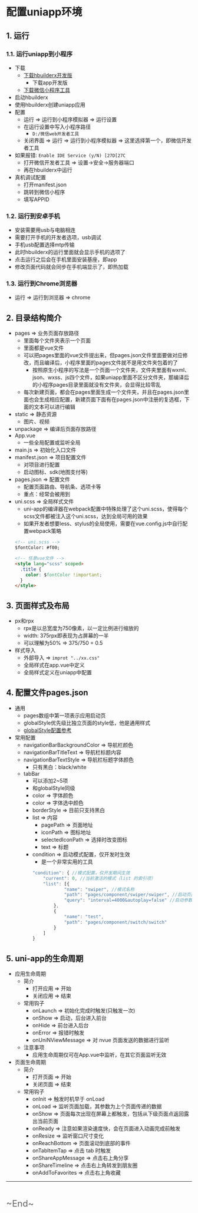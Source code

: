 # 配置uniapp环境
<ClientOnly>
  <Valine></Valine>
</ClientOnly>

## 1. 运行
### 1.1. 运行uniapp到小程序
- 下载
  - [下载hbuilderx开发版](https://www.dcloud.io/hbuilderx.html)
    - 下载app开发版
  - [下载微信小程序工具](https://developers.weixin.qq.com/miniprogram/dev/devtools/download.html)
- 启动hbuilderx
- 使用hbuilderx创建uniapp应用
- 配置
  - 运行 => 运行到小程序模拟器 => 运行设置
  - 在运行设置中写入小程序路径
    - `D:/微信web开发者工具`
  - 关闭界面 => 运行 => 运行到小程序模拟器 => 这里选择第一个，即微信开发者工具
- 如果报错: `Enable IDE Service (y/N) [27D[27C`
  - 打开微信开发者工具 => 设置->安全->服务器端口
  - 再在hbuilderx中运行
- 真机调试配置
  - 打开manifest.json
  - 跳转到微信小程序
  - 填写APPID

### 1.2. 运行到安卓手机
- 安装需要用usb与电脑相连
- 需要打开手机的开发者选项，usb调试
- 手机usb配置选择mtp传输
- 此时hbuilderx的运行里面就会显示手机的选项了
- 点击运行之后会在手机里面安装基座，即app
- 修改页面代码就会同步在手机端显示了，即热加载

### 1.3. 运行到Chrome浏览器
- 运行 => 运行到浏览器 => chrome

## 2. 目录结构简介
- pages => 业务页面存放路径
  - 里面每个文件夹表示一个页面
  - 里面都是vue文件
  - 可以把pages里面的vue文件提出来，但pages.json文件里面要做对应修改，而且编译后，小程序里面的pages文件就不是用文件夹包着的了
    - 按照原生小程序的写法是一个页面一个文件夹，文件夹里面有wxml、json、wxss、js四个文件，如果uniapp里面不区分文件夹，那编译后的小程序pages目录里面就没有文件夹，会显得比较零乱
  - 每次新建页面，都会在pages里面生成一个文件夹，并且在pages.json里面也会生成相应配置，新建页面下面有在pages.json中注册的复选框，下面的文本可以进行编辑
- static => 静态资源
  - 图片、视频
- unpackage => 编译后页面存放路径
- App.vue
  - 一些全局配置或监听全局
- main.js => 初始化入口文件
- manifest.json => 项目配置文件
  - 对项目进行配置
  - 启动图标、sdk(地图支付等)
- pages.json => 配置文件
  - 配置页面路由、导航条、选项卡等
  - 重点：经常会被用到
- uni.scss => 全局样式文件
  - uni-app的编译器在webpack配置中特殊处理了这个uni.scss，使得每个scss文件都被注入这个uni.scss，达到全局可用的效果
  - 如果开发者想要less、stylus的全局使用，需要在vue.config.js中自行配置webpack策略
  ```html
  <!-- uni.scss -->
  $fontColor: #f00;

  <!-- 任意vue文件 -->
  <style lang="scss" scoped>
    .title {
      color: $fontColor !important;
    }
  </style>
  ```

## 3. 页面样式及布局
- px和rpx
  - rpx是以总宽度为750像素，以一定比例进行缩放的
  - width: 375rpx即表现为占屏幕的一半
  - 可以理解为50% => 375/750 = 0.5
- 样式导入
  - 外部导入 => `improt "../xx.css"`
  - 全局样式在app.vue中定义
  - 全局样式定义在uniapp中配置 

## 4. 配置文件pages.json
- 通用
  - pages数组中第一项表示应用启动页
  - globalStyle优先级比独立页面的style低，他是通用样式
  - [globalStyle配置参考](https://uniapp.dcloud.io/collocation/pages?id=globalstyle)
- 常用配置
  - navigationBarBackgroundColor => 导航栏颜色
  - navigationBarTitleText => 导航栏标题内容
  - navigationBarTextStyle => 导航栏标题字体颜色
    - 只有黑白：black/white
  - tabBar
    - 可以添加2~5项
    - 和globalStyle同级
    - color => 字体颜色
    - color => 字体选中颜色
    - borderStyle => 目前只支持黑白
    - list => 内容
      - pagePath => 页面地址
      - iconPath => 图标地址
      - selectedIconPath => 选择时改变图标
      - text => 标题
    - condition => 启动模式配置，仅开发时生效
      - 是一个非常实用的工具
      ```js
      "condition": { //模式配置，仅开发期间生效
          "current": 0, //当前激活的模式（list 的索引项）
          "list": [{
                  "name": "swiper", //模式名称
                  "path": "pages/component/swiper/swiper", //启动页面，必选
                  "query": "interval=4000&autoplay=false" //启动参数，在页面的onLoad函数里面得到。
              },
              {
                  "name": "test",
                  "path": "pages/component/switch/switch"
              }
          ]
      }
      ```

## 5. uni-app的生命周期
- 应用生命周期
  - 简介
    - 打开应用 => 开始
    - 关闭应用 => 结束
  - 常用钩子
    - onLaunch => 初始化完成时触发(只触发一次)
    - onShow => 启动，后台进入前台
    - onHide => 前台进入后台
    - onError => 报错时触发
    - onUniNViewMessage => 对 nvue 页面发送的数据进行监听
  - 注意事项
    - 应用生命周期仅可在App.vue中监听，在其它页面监听无效
- 页面生命周期
  - 简介
    - 打开页面 => 开始
    - 关闭页面 => 结束
  - 常用钩子
    - onInit => 触发时机早于 onLoad
    - onLoad => 监听页面加载，其参数为上个页面传递的数据
    - onShow => 页面每次出现在屏幕上都触发，包括从下级页面点返回露出当前页面
    - onReady => 注意如果渲染速度快，会在页面进入动画完成前触发
    - onResize => 监听窗口尺寸变化
    - onReachBottom => 页面滚动到底部的事件
    - onTabItemTap => 点击 tab 时触发
    - onShareAppMessage => 点击右上角分享
    - onShareTimeline => 点击右上角转发到朋友圈
    - onAddToFavorites => 点击右上角收藏

---
<br />

<font color="#666" size="5">\~End~</font>